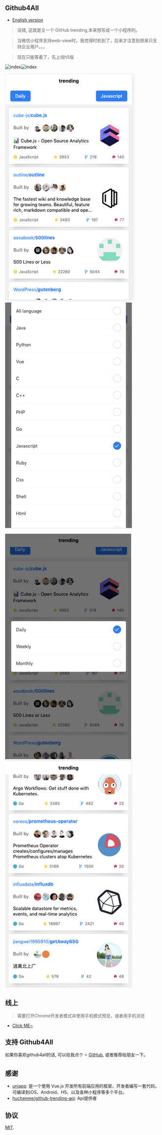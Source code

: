 ## Github4All

- [English version](./README.md)

>没错, 这就是又一个 GitHub trending,本来想写成一个小程序的。

>当微信小程序支持web-view时，我觉得时机到了，后来才注意到原来只支持企业用户。。。

>现在只能等着了，先上线h5版

![index](https://camo.githubusercontent.com/8f697c48adc5026cc6d83dd45e42b9b93ee1803c/68747470733a2f2f696d672e736869656c64732e696f2f62616467652f636f6e747269627574696f6e732d77656c636f6d652d627269676874677265656e2e737667)![index](https://camo.githubusercontent.com/3ccf4c50a1576b0dd30b286717451fa56b783512/68747470733a2f2f696d672e736869656c64732e696f2f62616467652f4c6963656e73652d4d49542d79656c6c6f772e737667)

![index](./static/index.png) ![Language](./static/language.png)  

![Since](./static/since.png) ![Bottom](./static/1.png)


## 线上

> 需要打开Chrome开发者模式并使用手机模式预览，或者用手机浏览
* [Click ME~](https://www.telami.cn/trending/)


## 支持 Github4All

如果你喜欢github4all的话, 可以给我点个 ⭐ [GitHub](https://github.com/telami/github4all), 或者推荐给朋友一下。

## 感谢

* [uniapp](https://uniapp.dcloud.io/): 是一个使用 Vue.js 开发所有前端应用的框架，开发者编写一套代码，可编译到iOS、Android、H5、以及各种小程序等多个平台。
* [huchenme/github-trending-api](https://github.com/huchenme/github-trending-api): Api提供者

## 协议

[MIT](https://github.com/telami/github4all/blob/master/LICENSE).
